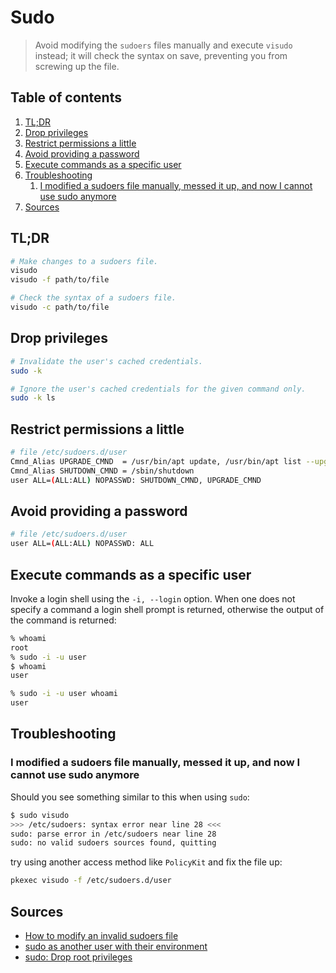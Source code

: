 # Sudo

> Avoid modifying the `sudoers` files manually and execute `visudo` instead; it will check the syntax on save, preventing you from screwing up the file.

## Table of contents <!-- omit in toc -->

1. [TL;DR](#tldr)
1. [Drop privileges](#drop-privileges)
1. [Restrict permissions a little](#restrict-permissions-a-little)
1. [Avoid providing a password](#avoid-providing-a-password)
1. [Execute commands as a specific user](#execute-commands-as-a-specific-user)
1. [Troubleshooting](#troubleshooting)
   1. [I modified a sudoers file manually, messed it up, and now I cannot use sudo anymore](#i-modified-a-sudoers-file-manually-messed-it-up-and-now-i-cannot-use-sudo-anymore)
1. [Sources](#sources)

## TL;DR

```sh
# Make changes to a sudoers file.
visudo
visudo -f path/to/file

# Check the syntax of a sudoers file.
visudo -c path/to/file
```

## Drop privileges

```sh
# Invalidate the user's cached credentials.
sudo -k

# Ignore the user's cached credentials for the given command only.
sudo -k ls
```

## Restrict permissions a little

```sh
# file /etc/sudoers.d/user
Cmnd_Alias UPGRADE_CMND  = /usr/bin/apt update, /usr/bin/apt list --upgradable, /usr/bin/apt upgrade
Cmnd_Alias SHUTDOWN_CMND = /sbin/shutdown
user ALL=(ALL:ALL) NOPASSWD: SHUTDOWN_CMND, UPGRADE_CMND
```

## Avoid providing a password

```sh
# file /etc/sudoers.d/user
user ALL=(ALL:ALL) NOPASSWD: ALL
```

## Execute commands as a specific user

Invoke a login shell using the `-i, --login` option. When one does not specify a command a login shell prompt is returned, otherwise the output of the command is returned:

```sh
% whoami
root
% sudo -i -u user
$ whoami
user

% sudo -i -u user whoami
user
```

## Troubleshooting

### I modified a sudoers file manually, messed it up, and now I cannot use sudo anymore

Should you see something similar to this when using `sudo`:

```sh
$ sudo visudo
>>> /etc/sudoers: syntax error near line 28 <<<
sudo: parse error in /etc/sudoers near line 28
sudo: no valid sudoers sources found, quitting
```

try using another access method like `PolicyKit` and fix the file up:

```sh
pkexec visudo -f /etc/sudoers.d/user
```

## Sources

- [How to modify an invalid sudoers file]
- [sudo as another user with their environment]
- [sudo: Drop root privileges]

<!--
  References
  -->

<!-- Others -->
[how to modify an invalid sudoers file]: https://askubuntu.com/questions/73864/how-to-modify-an-invalid-etc-sudoers-file
[sudo as another user with their environment]: https://unix.stackexchange.com/questions/176997/sudo-as-another-user-with-their-environment
[sudo: drop root privileges]: https://coderwall.com/p/x2oica/sudo-drop-root-privileges
